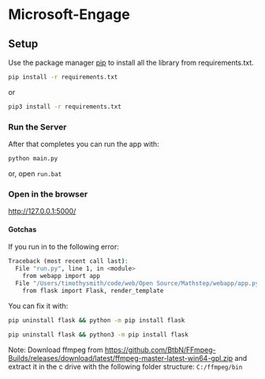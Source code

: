 # Microsoft-Engage

## Setup

Use the package manager [pip](https://pip.pypa.io/en/stable/) to install all the library from requirements.txt.

```bash
pip install -r requirements.txt
```
or
```bash
pip3 install -r requirements.txt
```

### Run the Server
After that completes you can run the app with:

```bash
python main.py
```
or, open `run.bat`

### Open in the browser

http://127.0.0.1:5000/

#### Gotchas

If you run in to the following error:

```bash
Traceback (most recent call last):
  File "run.py", line 1, in <module>
    from webapp import app
  File "/Users/timothysmith/code/web/Open Source/Mathstep/webapp/app.py", line 1, in <module>
    from flask import Flask, render_template
```
You can fix it with:

```bash
pip uninstall flask && python -m pip install flask
```

```bash
pip uninstall flask && python3 -m pip install flask
```

Note: Download ffmpeg from https://github.com/BtbN/FFmpeg-Builds/releases/download/latest/ffmpeg-master-latest-win64-gpl.zip and extract it in the c drive with the following folder structure:
`C:/ffmpeg/bin`

